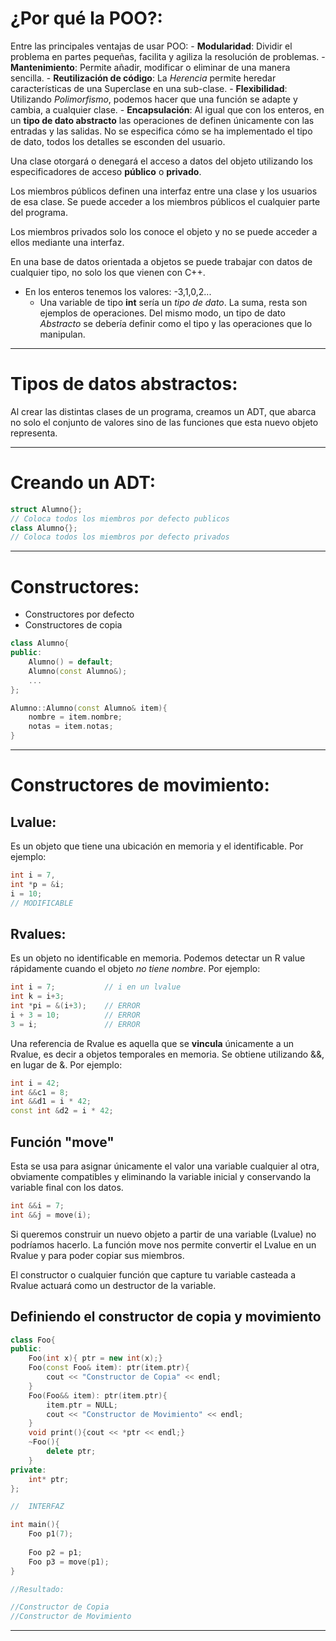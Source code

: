 # ¿Por qué la POO?:
Entre las principales ventajas de usar POO:
	- **Modularidad**: Dividir el problema en partes pequeñas, facilita y agiliza la resolución de problemas.
	- **Mantenimiento**: Permite añadir, modificar o eliminar de una manera sencilla.
	- **Reutilización de código**: La _Herencia_ permite heredar características de una Superclase en una sub-clase.
	- **Flexibilidad**: Utilizando _Polimorfismo_, podemos hacer que una función se adapte y cambia, a cualquier clase.
	- **Encapsulación**: Al igual que con los enteros, en un **tipo de dato abstracto** las operaciones de definen únicamente con las entradas y las salidas. No se especifica cómo se ha implementado el tipo de dato, todos los detalles se esconden del usuario.

Una clase otorgará o denegará el acceso a datos del objeto utilizando los especificadores de acceso **público** o **privado**.

Los miembros públicos definen una interfaz entre una clase y los usuarios de esa clase. Se puede acceder a los miembros públicos el cualquier parte del programa. 

Los miembros privados solo los conoce el objeto y no se puede acceder a ellos mediante una interfaz.

En una base de datos orientada a objetos se puede trabajar con datos de cualquier tipo, no solo los que vienen con C++.
- En los enteros tenemos los valores: -3,1,0,2...
	- Una variable de tipo **int** sería un _tipo de dato_. La suma, resta son ejemplos de operaciones.
Del mismo modo, un tipo de dato _Abstracto_ se debería definir como el tipo y las operaciones que lo manipulan.

---
# Tipos de datos abstractos:
Al crear las distintas clases de un programa, creamos un ADT, que abarca no solo el conjunto de valores sino de las funciones que esta nuevo objeto representa.

---
# Creando un ADT: 
```cpp
struct Alumno{};
// Coloca todos los miembros por defecto publicos
class Alumno{};
// Coloca todos los miembros por defecto privados
```

---
# Constructores: 
- Constructores por defecto
- Constructores de copia
```cpp
class Alumno{
public:
    Alumno() = default;
    Alumno(const Alumno&);
    ...
};

Alumno::Alumno(const Alumno& item){
    nombre = item.nombre; 
    notas = item.notas;
}

```
---
# Constructores de movimiento:
## Lvalue:
Es un objeto que tiene una ubicación en memoria y el identificable. Por ejemplo:
```cpp
int i = 7,
int *p = &i;
i = 10;
// MODIFICABLE
```
## Rvalues:
Es un objeto no identificable en memoria. Podemos detectar un R value rápidamente cuando el objeto *no tiene nombre*. Por ejemplo:
```cpp
int i = 7;           // i en un lvalue
int k = i+3;
int *pi = &(i+3);    // ERROR
i + 3 = 10;          // ERROR
3 = i;               // ERROR
```

Una referencia de Rvalue es aquella que se **vincula** únicamente a un Rvalue, es decir a objetos temporales en memoria. Se obtiene utilizando &&, en lugar de &. Por ejemplo:
```cpp
int i = 42;
int &&c1 = 8;
int &&d1 = i * 42;
const int &d2 = i * 42;
```

## Función "move"
Esta se usa para asignar únicamente el valor una variable cualquier al otra, obviamente compatibles y eliminando la variable inicial y conservando la variable final con los datos.
```cpp
int &&i = 7;
int &&j = move(i);
```

Si queremos construir un nuevo objeto a partir de una variable (Lvalue) no podríamos hacerlo. La función move nos permite convertir el Lvalue en un Rvalue y para poder copiar sus miembros.

El constructor o cualquier función que capture tu variable casteada a Rvalue actuará como un destructor de la variable.

## Definiendo el constructor de copia y movimiento

```cpp
class Foo{
public:
    Foo(int x){ ptr = new int(x);}
    Foo(const Foo& item): ptr(item.ptr){
        cout << "Constructor de Copia" << endl;
    }
    Foo(Foo&& item): ptr(item.ptr){
        item.ptr = NULL;
        cout << "Constructor de Movimiento" << endl;
    }
    void print(){cout << *ptr << endl;}
    ~Foo(){
        delete ptr;
    }
private:
    int* ptr;
};

//  INTERFAZ

int main(){
    Foo p1(7);
    
    Foo p2 = p1;
    Foo p3 = move(p1);
}

//Resultado:

//Constructor de Copia
//Constructor de Movimiento
```
---